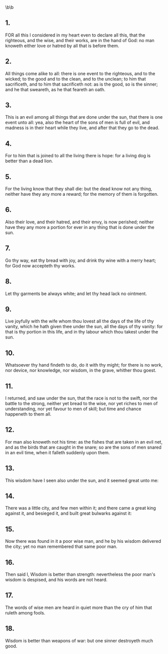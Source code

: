 \b\b
## 1.
FOR all this I considered in my heart even to declare all this, that the righteous, and the wise, and their works, are in the hand of God: no man knoweth either love or hatred by all that is before them.
## 2.
All things come alike to all: there is one event to the righteous, and to the wicked; to the good and to the clean, and to the unclean; to him that sacrificeth, and to him that sacrificeth not: as is the good, so is the sinner; and he that sweareth, as he that feareth an oath.
## 3.
This is an evil among all things that are done under the sun, that there is one event unto all: yea, also the heart of the sons of men is full of evil, and madness is in their heart while they live, and after that they go to the dead.
## 4.
For to him that is joined to all the living there is hope: for a living dog is better than a dead lion.
## 5.
For the living know that they shall die: but the dead know not any thing, neither have they any more a reward; for the memory of them is forgotten.
## 6.
Also their love, and their hatred, and their envy, is now perished; neither have they any more a portion for ever in any thing that is done under the sun.
## 7.
Go thy way, eat thy bread with joy, and drink thy wine with a merry heart; for God now accepteth thy works.
## 8.
Let thy garments be always white; and let thy head lack no ointment.
## 9.
Live joyfully with the wife whom thou lovest all the days of the life of thy vanity, which he hath given thee under the sun, all the days of thy vanity: for that is thy portion in this life, and in thy labour which thou takest under the sun.
## 10.
Whatsoever thy hand findeth to do, do it with thy might; for there is no work, nor device, nor knowledge, nor wisdom, in the grave, whither thou goest.
## 11.
I returned, and saw under the sun, that the race is not to the swift, nor the battle to the strong, neither yet bread to the wise, nor yet riches to men of understanding, nor yet favour to men of skill; but time and chance happeneth to them all.
## 12.
For man also knoweth not his time: as the fishes that are taken in an evil net, and as the birds that are caught in the snare; so are the sons of men snared in an evil time, when it falleth suddenly upon them.
## 13.
This wisdom have I seen also under the sun, and it seemed great unto me:
## 14.
There was a little city, and few men within it; and there came a great king against it, and besieged it, and built great bulwarks against it:
## 15.
Now there was found in it a poor wise man, and he by his wisdom delivered the city; yet no man remembered that same poor man.
## 16.
Then said I, Wisdom is better than strength: nevertheless the poor man's wisdom is despised, and his words are not heard.
## 17.
The words of wise men are heard in quiet more than the cry of him that ruleth among fools.
## 18.
Wisdom is better than weapons of war: but one sinner destroyeth much good.
